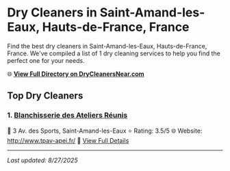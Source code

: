 # Dry Cleaners in Saint-Amand-les-Eaux, Hauts-de-France, France

Find the best dry cleaners in Saint-Amand-les-Eaux, Hauts-de-France, France. We've compiled a list of 1 dry cleaning services to help you find the perfect one for your needs.

🌐 **[View Full Directory on DryCleanersNear.com](https://drycleanersnear.com/city/France/Hauts-de-France/Saint-Amand-les-Eaux)**

## Top Dry Cleaners

### 1. [Blanchisserie des Ateliers Réunis](https://drycleanersnear.com/dryCleaner/68ae6774c95ff2c6096b13c9/blanchisserie-des-ateliers-r-unis)
📍 3 Av. des Sports, Saint-Amand-les-Eaux
⭐ Rating: 3.5/5
🌐 Website: http://www.tpav-apei.fr/
🔗 [View Full Details](https://drycleanersnear.com/dryCleaner/68ae6774c95ff2c6096b13c9/blanchisserie-des-ateliers-r-unis)


---

*Last updated: 8/27/2025*
